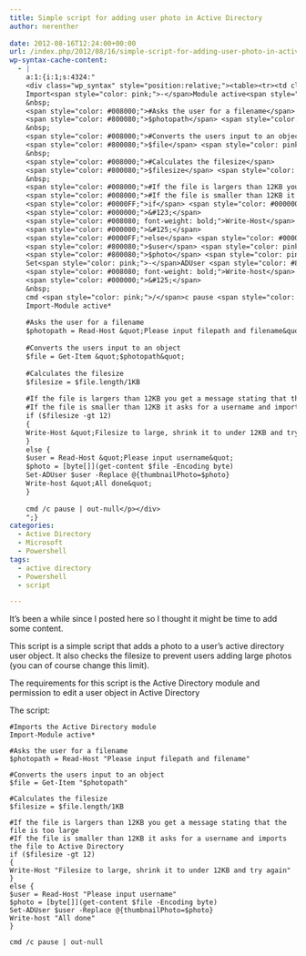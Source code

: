 ```yaml
---
title: Simple script for adding user photo in Active Directory
author: nerenther
 
date: 2012-08-16T12:24:00+00:00
url: /index.php/2012/08/16/simple-script-for-adding-user-photo-in-active-directory/
wp-syntax-cache-content:
  - |
    a:1:{i:1;s:4324:"
    <div class="wp_syntax" style="position:relative;"><table><tr><td class="code"><pre class="powershell" style="font-family:monospace;"><span style="color: #008000;">#Imports the Active Directory module</span>
    Import<span style="color: pink;">-</span>Module active<span style="color: pink;">*</span>
    &nbsp;
    <span style="color: #008000;">#Asks the user for a filename</span>
    <span style="color: #800080;">$photopath</span> <span style="color: pink;">=</span> <span style="color: #008080; font-weight: bold;">Read-Host</span> <span style="color: #800000;">&quot;Please input filepath and filename&quot;</span>
    &nbsp;
    <span style="color: #008000;">#Converts the users input to an object</span>
    <span style="color: #800080;">$file</span> <span style="color: pink;">=</span> <span style="color: #008080; font-weight: bold;">Get-Item</span> <span style="color: #800000;">&quot;$photopath&quot;</span>
    &nbsp;
    <span style="color: #008000;">#Calculates the filesize</span>
    <span style="color: #800080;">$filesize</span> <span style="color: pink;">=</span> <span style="color: #800080;">$file</span>.length<span style="color: pink;">/</span>1KB
    &nbsp;
    <span style="color: #008000;">#If the file is largers than 12KB you get a message stating that the file is too large</span>
    <span style="color: #008000;">#If the file is smaller than 12KB it asks for a username and imports the file to Active Directory</span>
    <span style="color: #0000FF;">if</span> <span style="color: #000000;">&#40;</span><span style="color: #800080;">$filesize</span> <span style="color: #FF0000;">-gt</span> <span style="color: #804000;">12</span><span style="color: #000000;">&#41;</span>
    <span style="color: #000000;">&#123;</span>
    <span style="color: #008080; font-weight: bold;">Write-Host</span> <span style="color: #800000;">&quot;Filesize to large, shrink it to under 12KB and try again&quot;</span>
    <span style="color: #000000;">&#125;</span>
    <span style="color: #0000FF;">else</span> <span style="color: #000000;">&#123;</span>
    <span style="color: #800080;">$user</span> <span style="color: pink;">=</span> <span style="color: #008080; font-weight: bold;">Read-Host</span> <span style="color: #800000;">&quot;Please input username&quot;</span>
    <span style="color: #800080;">$photo</span> <span style="color: pink;">=</span> <span style="color: #000000;">&#91;</span><span style="color: #008080;">byte</span><span style="color: #000000;">&#91;</span><span style="color: #000000;">&#93;</span><span style="color: #000000;">&#93;</span><span style="color: #000000;">&#40;</span><span style="color: #008080; font-weight: bold;">get-content</span> <span style="color: #800080;">$file</span> <span style="color: #008080; font-style: italic;">-Encoding</span> byte<span style="color: #000000;">&#41;</span>
    Set<span style="color: pink;">-</span>ADUser <span style="color: #800080;">$user</span> <span style="color: #FF0000;">-Replace</span> <span style="color: pink;">@</span><span style="color: #000000;">&#123;</span>thumbnailPhoto<span style="color: pink;">=</span><span style="color: #800080;">$photo</span><span style="color: #000000;">&#125;</span>
    <span style="color: #008080; font-weight: bold;">Write-host</span> <span style="color: #800000;">&quot;All done&quot;</span>
    <span style="color: #000000;">&#125;</span>
    &nbsp;
    cmd <span style="color: pink;">/</span>c pause <span style="color: pink;">|</span> <span style="color: #008080; font-weight: bold;">out-null</span> ```</td></tr></table><p class="theCode" style="display:none;">#Imports the Active Directory module
    Import-Module active*
    
    #Asks the user for a filename
    $photopath = Read-Host &quot;Please input filepath and filename&quot;
    
    #Converts the users input to an object
    $file = Get-Item &quot;$photopath&quot;
    
    #Calculates the filesize
    $filesize = $file.length/1KB
    
    #If the file is largers than 12KB you get a message stating that the file is too large
    #If the file is smaller than 12KB it asks for a username and imports the file to Active Directory
    if ($filesize -gt 12)
    {
    Write-Host &quot;Filesize to large, shrink it to under 12KB and try again&quot;
    }
    else {
    $user = Read-Host &quot;Please input username&quot;
    $photo = [byte[]](get-content $file -Encoding byte)
    Set-ADUser $user -Replace @{thumbnailPhoto=$photo}
    Write-host &quot;All done&quot;
    }
    
    cmd /c pause | out-null</p></div>
    ";}
categories:
  - Active Directory
  - Microsoft
  - Powershell
tags:
  - active directory
  - Powershell
  - script

---
```

It&#8217;s been a while since I posted here so I thought it might be time to add some content.

This script is a simple script that adds a photo to a user&#8217;s active directory user object. It also checks the filesize to prevent users adding large photos (you can of course change this limit).

The requirements for this script is the Active Directory module and permission to edit a user object in Active Directory

The script:

 ```
#Imports the Active Directory module
Import-Module active*

#Asks the user for a filename
$photopath = Read-Host "Please input filepath and filename"

#Converts the users input to an object
$file = Get-Item "$photopath"

#Calculates the filesize
$filesize = $file.length/1KB

#If the file is largers than 12KB you get a message stating that the file is too large
#If the file is smaller than 12KB it asks for a username and imports the file to Active Directory
if ($filesize -gt 12)
{
Write-Host "Filesize to large, shrink it to under 12KB and try again"
}
else {
$user = Read-Host "Please input username"
$photo = [byte[]](get-content $file -Encoding byte)
Set-ADUser $user -Replace @{thumbnailPhoto=$photo}
Write-host "All done"
}

cmd /c pause | out-null 
```